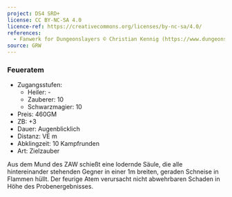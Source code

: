 ```yaml
---
project: DS4 SRD+
license: CC BY-NC-SA 4.0
licence-ref: https://creativecommons.org/licenses/by-nc-sa/4.0/
references: 
  - Fanwerk for Dungeonslayers © Christian Kennig (https://www.dungeonslayers.net/)
source: GRW
---
```


### Feueratem

- Zugangsstufen:
  - Heiler: -
  - Zauberer: 10
  - Schwarzmagier: 10
- Preis: 460GM
- ZB: +3
- Dauer: Augenblicklich
- Distanz: VE m
- Abklingzeit: 10 Kampfrunden
- Art: Zielzauber

Aus dem Mund des ZAW schießt eine lodernde Säule, die alle hintereinander stehenden Gegner in einer 1m breiten, geraden Schneise in Flammen hüllt. Der feurige Atem verursacht nicht abwehrbaren Schaden in Höhe des Probenergebnisses.

